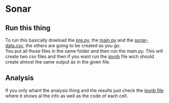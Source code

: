 # Sonar
## Run this thing
To run this basically dowload the [pre.py](https://github.com/David-Bellon/Sonar/blob/main/pre.py), the [main.py](https://github.com/David-Bellon/Sonar/blob/main/main.py) and the [sonar-data.csv](https://github.com/David-Bellon/Sonar/blob/main/sonar-data.csv), the others are going to be created as you go.  
You put all those files in the same folder and then run the main.py. This will create two csv files and then if you want run the [ipynb](https://github.com/David-Bellon/Sonar/blob/main/sonar.ipynb) file wich should create almost the same output as in the given file.
## Analysis
If you only whant the analysis thing and the results just check the [ipynb file](https://github.com/David-Bellon/Sonar/blob/main/sonar.ipynb) where it shows al the info as well as the code of each cell.

